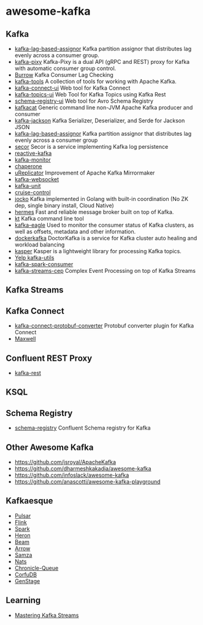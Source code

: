 # awesome-kafka

## Kafka

- [kafka-lag-based-assignor](https://github.com/grantneale/kafka-lag-based-assignor) Kafka partition assignor that distributes lag evenly across a consumer group.
- [kafka-pixy](https://github.com/mailgun/kafka-pixy) Kafka-Pixy is a dual API (gRPC and REST) proxy for Kafka with automatic consumer group control.
- [Burrow](https://github.com/linkedin/Burrow) Kafka Consumer Lag Checking 
- [kafka-tools](https://github.com/linkedin/kafka-tools) A collection of tools for working with Apache Kafka. 
- [kafka-connect-ui](https://github.com/landoop/kafka-connect-ui) Web tool for Kafka Connect
- [kafka-topics-ui](https://github.com/landoop/kafka-topics-ui) Web Tool for Kafka Topics using Kafka Rest 
- [schema-registry-ui](https://github.com/landoop/schema-registry-ui) Web tool for Avro Schema Registry
- [kafkacat](https://github.com/edenhill/kafkacat) Generic command line non-JVM Apache Kafka producer and consumer 
- [kafka-jackson](https://github.com/jcustenborder/kafka-jackson) Kafka Serializer, Deserializer, and Serde for Jackson JSON 
- [kafka-lag-based-assignor](https://github.com/grantneale/kafka-lag-based-assignor) Kafka partition assignor that distributes lag evenly across a consumer group
- [secor](https://github.com/pinterest/secor) Secor is a service implementing Kafka log persistence
- [reactive-kafka](https://github.com/akka/reactive-kafka)
- [kafka-monitor](https://github.com/linkedin/kafka-monitor)
- [chaperone](https://github.com/uber/chaperone)
- [uReplicator](https://github.com/uber/uReplicator) Improvement of Apache Kafka Mirrormaker 
- [kafka-websocket](https://github.com/b/kafka-websocket)
- [kafka-unit](https://github.com/chbatey/kafka-unit)
- [cruise-control](https://github.com/linkedin/cruise-control)
- [jocko](https://github.com/travisjeffery/jocko) Kafka implemented in Golang with built-in coordination (No ZK dep, single binary install, Cloud Native)
- [hermes](https://github.com/allegro/hermes) Fast and reliable message broker built on top of Kafka. 
- [kt](https://github.com/fgeller/kt) Kafka command line tool 
- [kafka-eagle](https://github.com/smartloli/kafka-eagle) Used to monitor the consumer status of Kafka clusters, as well as offsets, metadata and other information. 
- [dockerkafka](https://github.com/pinterest/doctorkafka) DoctorKafka is a service for Kafka cluster auto healing and workload balancing 
- [kasper](https://github.com/movio/kasper) Kasper is a lightweight library for processing Kafka topics. 
- [Yelp kafka-utils](https://github.com/Yelp/kafka-utils)
- [kafka-spark-consumer](https://github.com/dibbhatt/kafka-spark-consumer)
- [kafka-streams-cep](https://github.com/fhussonnois/kafkastreams-cep) Complex Event Processing on top of Kafka Streams 

## Kafka Streams

## Kafka Connect

- [kafka-connect-protobuf-converter](https://github.com/blueapron/kafka-connect-protobuf-converter) Protobuf converter plugin for Kafka Connect 
- [Maxwell](https://github.com/zendesk/maxwell)

## Confluent REST Proxy

- [kafka-rest](https://github.com/confluentinc/kafka-rest)

## KSQL

## Schema Registry
- [schema-registry](https://github.com/confluentinc/schema-registry) Confluent Schema registry for Kafka

## Other Awesome Kafka

- https://github.com/jsroyal/ApacheKafka
- https://github.com/dharmeshkakadia/awesome-kafka
- https://github.com/infoslack/awesome-kafka
- https://github.com/anascotti/awesome-kafka-playground

## Kafkaesque

- [Pulsar](https://github.com/apache/incubator-pulsar)
- [Flink](https://flink.apache.org/)
- [Spark](https://spark.apache.org/)
- [Heron](https://github.com/apache/incubator-heron)
- [Beam](https://beam.apache.org/)
- [Arrow](https://arrow.apache.org/)
- [Samza](https://samza.apache.org/)
- [Nats](https://nats.io/)
- [Chronicle-Queue](https://github.com/OpenHFT/Chronicle-Queue)
- [CorfuDB](https://github.com/CorfuDB/CorfuDB)
- [GenStage](https://hexdocs.pm/gen_stage/GenStage.html)

## Learning

- [Mastering Kafka Streams](https://jaceklaskowski.gitbooks.io/mastering-kafka-streams)
